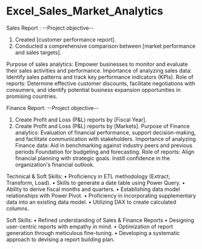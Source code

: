 # Excel_Sales_Market_Analytics


Sales Report :
--Project objective--
1.	Created [customer performance report].
2.	Conducted a comprehensive comparison between [market performance and sales targets].

Purpose of sales analytics: Empower businesses to monitor and evaluate their sales activities and performance.
Importance of analyzing sales data: Identify sales patterns and track key performance indicators (KPIs).
Role of reports: Determine effective customer discounts, facilitate negotiations with consumers, and identify potential business expansion opportunities in promising countries.

Finance Report:
--Project objective--
1.	Create Profit and Loss (P&L) reports by [Fiscal Year].
2.	Create Profit and Loss (P&L) reports by [Markets].
Purpose of Finance analytics: Evaluation of financial performance, support decision-making, and facilitate communication with stakeholders.
Importance of analyzing Finance data: Aid in benchmarking against industry peers and previous periods Foundation for budgeting and forecasting.
Role of reports: Align financial planning with strategic goals. Instill confidence in the organization's financial outlook.


Technical & Soft Skills:
•	Proficiency in ETL methodology (Extract, Transform, Load).
•	Skills to generate a date table using Power Query.
•	Ability to derive fiscal months and quarters.
•	Establishing data model relationships with Power Pivot.
•	Proficiency in incorporating supplementary data into an existing data model.
•	Utilizing DAX to create calculated columns.

Soft Skills:
•	Refined understanding of Sales & Finance Reports
•	Designing user-centric reports with empathy in mind.
•	Optimization of report generation through meticulous fine-tuning.
•	Developing a systematic approach to devising a report building plan.
